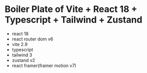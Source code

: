 # Boiler Plate of Vite + React 18 + Typescript + Tailwind + Zustand

- react 18
- react router dom v6
- vite 2.9
- typescript
- tailwind 3
- zustand v2
- react framer(framer motion v7)
